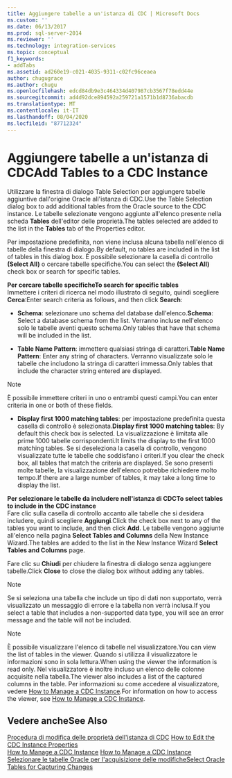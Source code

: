 ```yaml
---
title: Aggiungere tabelle a un'istanza di CDC | Microsoft Docs
ms.custom: ''
ms.date: 06/13/2017
ms.prod: sql-server-2014
ms.reviewer: ''
ms.technology: integration-services
ms.topic: conceptual
f1_keywords:
- addTabs
ms.assetid: ad260e19-c021-4035-9311-c02fc96ceaea
author: chugugrace
ms.author: chugu
ms.openlocfilehash: edcd84db9e3c464334d407987cb3567f78edd44e
ms.sourcegitcommit: ad4d92dce894592a259721a1571b1d8736abacdb
ms.translationtype: MT
ms.contentlocale: it-IT
ms.lasthandoff: 08/04/2020
ms.locfileid: "87712324"
---
```

# <a name="add-tables-to-a-cdc-instance"></a><span data-ttu-id="837c7-102">Aggiungere tabelle a un'istanza di CDC</span><span class="sxs-lookup"><span data-stu-id="837c7-102">Add Tables to a CDC Instance</span></span>
  <span data-ttu-id="837c7-103">Utilizzare la finestra di dialogo Table Selection per aggiungere tabelle aggiuntive dall'origine Oracle all'istanza di CDC.</span><span class="sxs-lookup"><span data-stu-id="837c7-103">Use the Table Selection dialog box to add additional tables from the Oracle source to the CDC instance.</span></span> <span data-ttu-id="837c7-104">Le tabelle selezionate vengono aggiunte all'elenco presente nella scheda **Tables** dell'editor delle proprietà.</span><span class="sxs-lookup"><span data-stu-id="837c7-104">The tables selected are added to the list in the **Tables** tab of the Properties editor.</span></span>  
  
 <span data-ttu-id="837c7-105">Per impostazione predefinita, non viene inclusa alcuna tabella nell'elenco di tabelle della finestra di dialogo.</span><span class="sxs-lookup"><span data-stu-id="837c7-105">By default, no tables are included in the list of tables in this dialog box.</span></span> <span data-ttu-id="837c7-106">È possibile selezionare la casella di controllo **(Select All)** o cercare tabelle specifiche.</span><span class="sxs-lookup"><span data-stu-id="837c7-106">You can select the **(Select All)** check box or search for specific tables.</span></span>  
  
 <span data-ttu-id="837c7-107">**Per cercare tabelle specifiche**</span><span class="sxs-lookup"><span data-stu-id="837c7-107">**To search for specific tables**</span></span>  
 <span data-ttu-id="837c7-108">Immettere i criteri di ricerca nel modo illustrato di seguito, quindi scegliere **Cerca**:</span><span class="sxs-lookup"><span data-stu-id="837c7-108">Enter search criteria as follows, and then click **Search**:</span></span>  
  
-   <span data-ttu-id="837c7-109">**Schema**: selezionare uno schema del database dall'elenco.</span><span class="sxs-lookup"><span data-stu-id="837c7-109">**Schema**: Select a database schema from the list.</span></span> <span data-ttu-id="837c7-110">Verranno incluse nell'elenco solo le tabelle aventi questo schema.</span><span class="sxs-lookup"><span data-stu-id="837c7-110">Only tables that have that schema will be included in the list.</span></span>  
  
-   <span data-ttu-id="837c7-111">**Table Name Pattern**: immettere qualsiasi stringa di caratteri.</span><span class="sxs-lookup"><span data-stu-id="837c7-111">**Table Name Pattern**: Enter any string of characters.</span></span> <span data-ttu-id="837c7-112">Verranno visualizzate solo le tabelle che includono la stringa di caratteri immessa.</span><span class="sxs-lookup"><span data-stu-id="837c7-112">Only tables that include the character string entered are displayed.</span></span>  
  
> [!NOTE]  
>  <span data-ttu-id="837c7-113">È possibile immettere criteri in uno o entrambi questi campi.</span><span class="sxs-lookup"><span data-stu-id="837c7-113">You can enter criteria in one or both of these fields.</span></span>  
  
-   <span data-ttu-id="837c7-114">**Display first 1000 matching tables**: per impostazione predefinita questa casella di controllo è selezionata.</span><span class="sxs-lookup"><span data-stu-id="837c7-114">**Display first 1000 matching tables**: By default this check box is selected.</span></span> <span data-ttu-id="837c7-115">La visualizzazione è limitata alle prime 1000 tabelle corrispondenti.</span><span class="sxs-lookup"><span data-stu-id="837c7-115">It limits the display to the first 1000 matching tables.</span></span> <span data-ttu-id="837c7-116">Se si deseleziona la casella di controllo, vengono visualizzate tutte le tabelle che soddisfano i criteri.</span><span class="sxs-lookup"><span data-stu-id="837c7-116">If you clear the check box, all tables that match the criteria are displayed.</span></span> <span data-ttu-id="837c7-117">Se sono presenti molte tabelle, la visualizzazione dell'elenco potrebbe richiedere molto tempo.</span><span class="sxs-lookup"><span data-stu-id="837c7-117">If there are a large number of tables, it may take a long time to display the list.</span></span>  
  
 <span data-ttu-id="837c7-118">**Per selezionare le tabelle da includere nell'istanza di CDC**</span><span class="sxs-lookup"><span data-stu-id="837c7-118">**To select tables to include in the CDC instance**</span></span>  
 <span data-ttu-id="837c7-119">Fare clic sulla casella di controllo accanto alle tabelle che si desidera includere, quindi scegliere **Aggiungi**.</span><span class="sxs-lookup"><span data-stu-id="837c7-119">Click the check box next to any of the tables you want to include, and then click **Add**.</span></span> <span data-ttu-id="837c7-120">Le tabelle vengono aggiunte all'elenco nella pagina **Select Tables and Columns** della New Instance Wizard.</span><span class="sxs-lookup"><span data-stu-id="837c7-120">The tables are added to the list in the New Instance Wizard **Select Tables and Columns** page.</span></span>  
  
 <span data-ttu-id="837c7-121">Fare clic su **Chiudi** per chiudere la finestra di dialogo senza aggiungere tabelle.</span><span class="sxs-lookup"><span data-stu-id="837c7-121">Click **Close** to close the dialog box without adding any tables.</span></span>  
  
> [!NOTE]  
>  <span data-ttu-id="837c7-122">Se si seleziona una tabella che include un tipo di dati non supportato, verrà visualizzato un messaggio di errore e la tabella non verrà inclusa.</span><span class="sxs-lookup"><span data-stu-id="837c7-122">If you select a table that includes a non-supported data type, you will see an error message and the table will not be included.</span></span>  
  
> [!NOTE]  
>  <span data-ttu-id="837c7-123">È possibile visualizzare l'elenco di tabelle nel visualizzatore.</span><span class="sxs-lookup"><span data-stu-id="837c7-123">You can view the list of tables in the viewer.</span></span> <span data-ttu-id="837c7-124">Quando si utilizza il visualizzatore le informazioni sono in sola lettura.</span><span class="sxs-lookup"><span data-stu-id="837c7-124">When using the viewer the information is read only.</span></span> <span data-ttu-id="837c7-125">Nel visualizzatore è inoltre incluso un elenco delle colonne acquisite nella tabella.</span><span class="sxs-lookup"><span data-stu-id="837c7-125">The viewer also includes a list of the captured columns in the table.</span></span> <span data-ttu-id="837c7-126">Per informazioni su come accedere al visualizzatore, vedere [How to Manage a CDC Instance](manage-a-cdc-instance.md).</span><span class="sxs-lookup"><span data-stu-id="837c7-126">For information on how to access the viewer, see [How to Manage a CDC Instance](manage-a-cdc-instance.md).</span></span>  
  
## <a name="see-also"></a><span data-ttu-id="837c7-127">Vedere anche</span><span class="sxs-lookup"><span data-stu-id="837c7-127">See Also</span></span>  
 <span data-ttu-id="837c7-128">[Procedura di modifica delle proprietà dell'istanza di CDC](how-to-edit-the-cdc-instance-properties.md) </span><span class="sxs-lookup"><span data-stu-id="837c7-128">[How to Edit the CDC Instance Properties](how-to-edit-the-cdc-instance-properties.md) </span></span>  
 <span data-ttu-id="837c7-129">[How to Manage a CDC Instance](manage-a-cdc-instance.md) </span><span class="sxs-lookup"><span data-stu-id="837c7-129">[How to Manage a CDC Instance](manage-a-cdc-instance.md) </span></span>  
 [<span data-ttu-id="837c7-130">Selezionare le tabelle Oracle per l'acquisizione delle modifiche</span><span class="sxs-lookup"><span data-stu-id="837c7-130">Select Oracle Tables for Capturing Changes</span></span>](select-oracle-tables-for-capturing-changes.md)  
  
  
